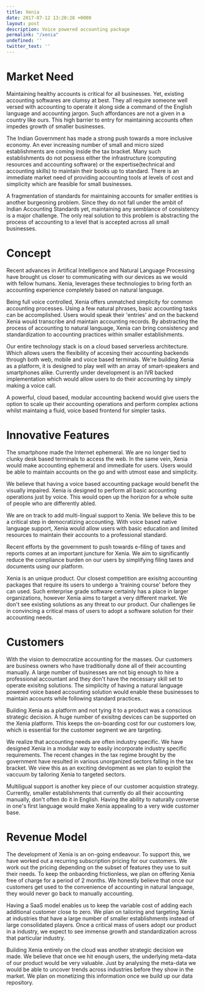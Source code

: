 ```yaml
---
title: Xenia
date: 2017-07-12 13:20:28 +0000
layout: post
description: Voice powered accounting package
permalink: "/xenia"
undefined: ''
twitter_text: ''
---
```

# Market Need

  
Maintaining healthy accounts is critical for all businesses. Yet, existing accounting softwares are clumsy at best. They all require someone well versed with accounting to operate it along side a command of the English language and accounting jargon. Such affordances are not a given in a country like ours. This high barrier to entry for maintaining accounts often impedes growth of smaller businesses.  
  
The Indian Government has made a strong push towards a more inclusive economy. An ever increasing number of small and micro sized establishments are coming inside the tax bracket.  Many such establishments do not possess either the infrastructure (computing resources and accounting software) or the expertise(technical and accounting skills) to maintain their books up to standard. There is an immediate market need of providing accounting tools at levels of cost and simplicity which are feasible for small businesses.  
  
A fragmentation of standards for maintaining accounts for smaller entities is another burgeoning problem. Since they do not fall under the ambit of Indian Accounting Standards yet, maintaining any semblance of consistency is a major challenge. The only real solution to this problem is abstracting the process of accounting to a level that is accepted across all small businesses. 

# Concept

  
  
Recent advances in Artifical Intelligence and Natural Language Processing have brought us closer to communicating with our devices as we would with fellow humans. Xenia, leverages these technologies to bring forth an accounting experience completely based on natural language.   
  
Being full voice controlled, Xenia offers unmatched simplicity for common accounting processes. Using a few natural phrases, basic accounting tasks can be accomplished. Users would speak their 'entries' and on the backend Xenia would transcribe and maintain accounting records. By abstracting the process of accounting to natural language, Xenia can bring consistency and standardization to accounting practices within smaller establishments.  
  
Our entire technology stack is on a cloud based serverless architecture. Which allows users the flexibility of accesing their accounting backends through both web, mobile and voice based terminals. We're building Xenia as a platform, it is designed to play well with an array of smart-speakers and smartphones alike. Currently under development is an IVR backed implementation which would allow users to do their accounting by simply making a voice call.   
  
A powerful, cloud based, modular accounting backend would give users the option to scale up their accounting operations and perform complex actions whilst maintaing a fluid, voice based frontend for simpler tasks.

# Innovative Features

  
The smartphone made the Internet ephemeral. We are no longer tied to clunky desk based terminals to access the web. In the same vein, Xenia would make accounting ephemeral and immediate for users. Users would be able to maintain accounts on the go and with utmost ease and simplicity.  
  
We believe that having a voice based accounting package would benefit the visually impaired. Xenia is designed to perform all basic accounting operations just by voice. This would open up the horizon for a whole suite of people who are differently abled.   
  
We are on track to add multi-lingual support to Xenia. We believe this to be a critical step in democratizing accounting. With voice based native language support, Xenia would allow users with basic education and limited resources to maintain their accounts to a professional standard.   
  
Recent efforts by the government to push towards e-filing of taxes and reports comes at an important juncture for Xenia. We aim to significantly reduce the compliance burden  on our users  by simplifying filing taxes and documents using our platform.   
  
Xenia is an unique product. Our closest competition are exisitng accounting packages that require its users to undergo a 'training course' before they can used. Such enterprise grade software certainly has a place in larger organizations, however Xenia aims to target a very different market. We don't see existing solutions as any threat to our product. Our challenges lie in convincing a critical mass of users to adopt a software solution for their accounting needs.  

# Customers

  
With the vision to democratize accounting for the masses. Our customers are business owners who have traditionally done all of their accounting manually. A large number of businesses are not big enough to hire a professional accountant and they don't have the necessary skill set to operate exisitng solutions. The simplicity of having a natural language powered voice based accounting solution would enable these businesses to maintain accounts while following standard practices.  
  
Building Xenia as a platform and not tying it to a product was a conscious strategic decision. A huge number of exisitng devices can be supported on the Xenia platform. This keeps the on-boarding cost for our customers low, which is essential for the customer segment we are targeting.   
  
We realize that accounting needs are often industry specific. We have designed Xenia in a modular way to easily incorporate industry specific requirements. The recent changes in the tax regime brought by the government have resulted in various unorganized sectors falling in the tax bracket. We view this as an exciting devlopment as we plan to exploit the vaccuum by tailoring Xenia to targeted sectors.   
  
Multiligual support is another key piece of our customer acquistion strategy. Currently,  smaller establishments that currently do all their accounting manually, don't often do it in English. Having the ability to naturally converse in one's first language would make Xenia appealing to a very wide customer base.

# Revenue Model

  
The development of Xenia is an on-going endeavour. To support this, we have worked out a recurring subscription pricing for our customers. We work out the pricing depending on the subset of features they use to suit their needs. To keep the onbaording frictionless, we plan on offering Xenia free of charge for a period of 2 months. We honestly believe that once our customers get used to the convenience of accounting in natural language, they would never go back to manually accounting.   
  
Having a SaaS model enables us to keep the variable cost of adding each additional customer close to zero. We plan on tailoring and targeting Xenia at industries that have a large number of smaller establishments instead of large consolidated players. Once a critical mass of users adopt our product in a industry, we expect to see immense growth and standardization across that particular industry.   
  
Building Xenia entirely on the cloud was another strategic decision we made. We believe that once we hit enough users, the underlying meta-data of our product would be very valuable. Just by analysing the meta-data we would be able to uncover trends across industries before they show in the market. We plan on monetizing this information once we build up our data repository.